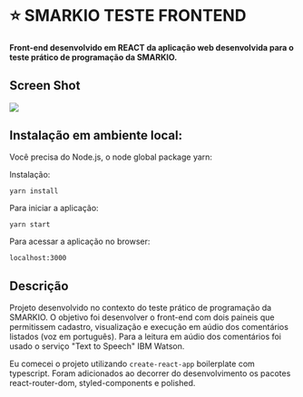# :star: SMARKIO TESTE FRONTEND
#### Front-end desenvolvido em REACT da aplicação web desenvolvida para o teste prático de programação da SMARKIO.

## Screen Shot

![](screenshot/screenshot.PNG)

## Instalação em ambiente local:

Você precisa do Node.js, o node global package yarn:

Instalação:

`yarn install` 

Para iniciar a aplicação:

`yarn start`

Para acessar a aplicação no browser:

`localhost:3000`  


## Descrição

Projeto desenvolvido no contexto do teste prático de programação da SMARKIO. O objetivo foi desenvolver o front-end com dois paineis que permitissem cadastro, visualização e execução em aúdio dos comentários listados (voz em português). Para a leitura em aúdio dos comentários foi usado o serviço "Text to Speech" IBM Watson.

Eu comecei o projeto utilizando `create-react-app` boilerplate com typescript. Foram adicionados ao decorrer do desenvolvimento os pacotes react-router-dom, styled-components e polished. 
